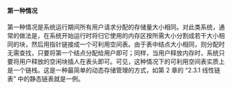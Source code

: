 
#### 第一种情况

第一种情况是系统运行期间所有用户请求分配的存储量大小相同。对此类系统，通常的做法是，在系统开始运行时将归它使用的内存区按所需大小分割成若干大小相同的块，然后用指针链接成一个可利用空间表。由于表中结点大小相同，则分配时无需查找，只要将第一个结点分配给用户即可；同样，当用户释放内存时，系统只要将用户释放的空闲块插人在表头即可。可见，这种情况下的可利用空间表实质上是一个链栈。这是一种最简单的动态存储管理的方式，如第 2 章的 “2.3.1 线性链表” 中的静态链表就是一例。

